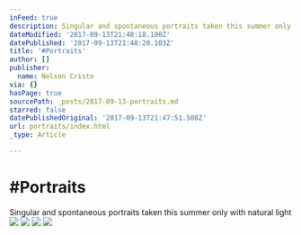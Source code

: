 ```yaml
---
inFeed: true
description: Singular and spontaneous portraits taken this summer only with natural light
dateModified: '2017-09-13T21:48:18.100Z'
datePublished: '2017-09-13T21:48:20.103Z'
title: '#Portraits'
author: []
publisher:
  name: Nelson Cristo
via: {}
hasPage: true
sourcePath: _posts/2017-09-13-portraits.md
starred: false
datePublishedOriginal: '2017-09-13T21:47:51.508Z'
url: portraits/index.html
_type: Article

---
```

# \#Portraits

Singular and spontaneous portraits taken this summer only with natural light
![](https://the-grid-user-content.s3-us-west-2.amazonaws.com/cc8ad331-669f-49a1-bfb1-57a82ae769e8.jpg)
![](https://the-grid-user-content.s3-us-west-2.amazonaws.com/5e5c8699-41da-468f-939a-b16411629ba6.jpg)
![](https://the-grid-user-content.s3-us-west-2.amazonaws.com/cb9636f8-f9fc-4048-8b09-d94fa26dc9b9.jpg)
![](https://the-grid-user-content.s3-us-west-2.amazonaws.com/f58c9722-3f40-46b5-aad1-d6bc85ece463.jpg)